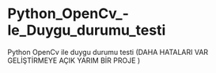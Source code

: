 # Python_OpenCv_-le_Duygu_durumu_testi
Python OpenCv ile duygu durumu testi (DAHA HATALARI VAR GELİŞTİRMEYE AÇIK YARIM BİR PROJE )
